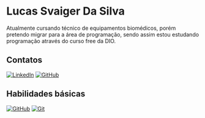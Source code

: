 # Lucas Svaiger Da Silva
Atualmente cursando técnico de equipamentos biomédicos, porém pretendo migrar para a área de programação, sendo assim estou estudando programação através do curso free da DIO.
## Contatos
 [![LinkedIn](https://img.shields.io/badge/LinkedIn-000?style=for-the-badge&logo=linkedin&logoColor=0E76A8)](www.linkedin.com/in/lucas-svaiger-da-silva-7267a0261)
[![GitHub](https://img.shields.io/badge/GitHub-000?style=for-the-badge&logo=GitHub)](https://github.com/SvgrLu)


## Habilidades básicas
[![GitHub](https://img.shields.io/badge/GitHub-000?style=for-the-badge&logo=GitHub)](https://docs.github.com/pt)
[![Git](https://img.shields.io/badge/Git-000?style=for-the-badge&logo=Git)](https://git-scm.com/)

